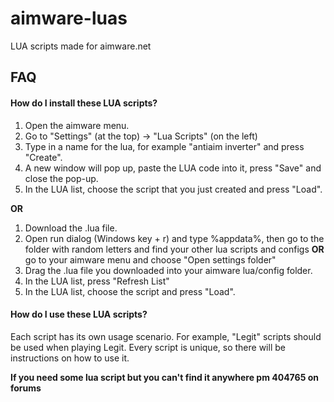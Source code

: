 # aimware-luas
LUA scripts made for aimware.net

## FAQ

#### How do I install these LUA scripts?

  1. Open the aimware menu.
  2. Go to "Settings" (at the top) -> "Lua Scripts" (on the left)
  3. Type in a name for the lua, for example "antiaim inverter" and press "Create".
  4. A new window will pop up, paste the LUA code into it, press "Save" and close the pop-up.
  6. In the LUA list, choose the script that you just created and press "Load".

**OR**

1. Download the .lua file.
2. Open run dialog (Windows key + r) and type %appdata%, then go to the folder with random letters and find your other lua scripts and configs
**OR** go to your aimware menu and choose "Open settings folder"
3. Drag the .lua file you downloaded into your aimware lua/config folder.
4. In the LUA list, press "Refresh List"
5. In the LUA list, choose the script and press "Load".

#### How do I use these LUA scripts?

  Each script has its own usage scenario. For example, "Legit" scripts should be used when playing Legit. 
  Every script is unique, so there will be instructions on how to use it.


**If you need some lua script but you can't find it anywhere pm 404765 on forums**
